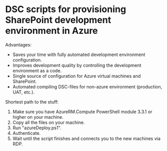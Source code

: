 # DSC scripts for provisioning SharePoint development environment in Azure

Advantages:
* Saves your time with fully automated development environment configuration.
* Improves development quality by controlling the development environment as a code.
* Single source of configuration for Azure virtual machines and SharePoint.
* Automated compiling DSC-files for non-azure environment (production, UAT, etc.).


Shortest path to the stuff:

1. Make sure you have AzureRM.Compute PowerShell module 3.3.1 or higher on your machine.
2. Copy all the files on your machine.
3. Run "azureDeploy.ps1".
4. Authenticate.
5. Wait until the script finishes and connects you to the new machines via RDP.


